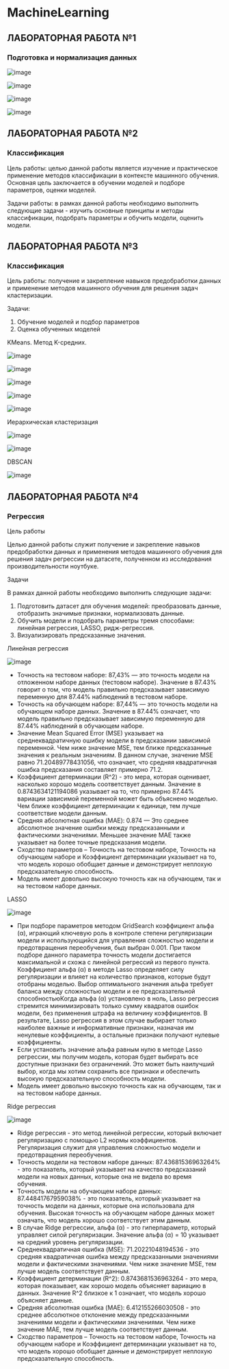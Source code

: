 # MachineLearning

## ЛАБОРАТОРНАЯ РАБОТА №1

### Подготовка и нормализация данных

![image](https://github.com/user-attachments/assets/2d47a3b0-d55f-4bd4-8209-890d48d0f74b)

![image](https://github.com/user-attachments/assets/23e108d9-bb8a-4bc1-b2ea-7299d6133f88)

![image](https://github.com/user-attachments/assets/a3c83898-ab48-43f6-95ea-9cd25e520363)

![image](https://github.com/user-attachments/assets/6e85fafe-707f-4421-a0da-fa3dc9fb447f)

## ЛАБОРАТОРНАЯ РАБОТА №2

### Классификация

Цель работы: целью данной работы является изучение и практическое применение методов классификации в контексте машинного обучения. Основная цель заключается в обучении моделей и подборе параметров, оценки моделей.

Задачи работы: в рамках данной работы необходимо выполнить следующие задачи - изучить основные принципы и методы классификации, подобрать параметры и обучить модели, оценить модели.

## ЛАБОРАТОРНАЯ РАБОТА №3

### Классификация

Цель работы: получение и закрепление навыков предобработки данных и применение методов машинного обучения для решения задач кластеризации.

Задачи:
1.	Обучение моделей и подбор параметров
2.	Оценка обученных моделей

KMeans. Метод K-средних.

![image](https://github.com/user-attachments/assets/3874480a-be57-4767-a2ff-ed3de23eddd7)

![image](https://github.com/user-attachments/assets/b4cfe802-3f16-41d4-a607-3deeb4e91b1c)

![image](https://github.com/user-attachments/assets/8ceb4b67-be7f-4731-a153-8ecd80e3b046)

![image](https://github.com/user-attachments/assets/05bb7d9b-beef-42b6-97ac-b6a8e568cd9a)

![image](https://github.com/user-attachments/assets/4127297c-12e9-4d23-b138-fcc060645449)

Иерархическая кластеризация

![image](https://github.com/user-attachments/assets/34e777b2-d81c-46b4-8af3-3a9740b913c1)

![image](https://github.com/user-attachments/assets/394ffeca-234e-40ec-a8b6-29c8f9443806)

DBSCAN

![image](https://github.com/user-attachments/assets/084c0daa-6d0c-4faf-b4b4-adff6178e7c6)

## ЛАБОРАТОРНАЯ РАБОТА №4

### Регрессия

Цель работы 

Целью данной работы служит получение и закрепление навыков предобработки данных и применения методов машинного обучения для решения задач регрессии на датасете, полученном из исследования производительности ноутбуке.

Задачи

В рамках данной работы необходимо выполнить следующие задачи:
1.	Подготовить датасет для обучения моделей: преобразовать данные, отобразить значимые признаки, нормализовать данные.
2.	Обучить модели и подобрать параметры тремя способами: линейная регрессия, LASSO, 	ридж-регрессия.
3.	Визуализировать предсказанные значения.

Линейная регрессия

![image](https://github.com/user-attachments/assets/cc16df84-07d6-466d-9ac5-caf740f813f2)

- Точность на тестовом наборе: 87,43% — это точность модели на отложенном наборе данных (тестовом наборе). Значение в 87.43% говорит о том, что модель правильно предсказывает зависимую переменную для 87.44% наблюдений в тестовом наборе.
- Точность на обучающем наборе: 87,44% — это точность модели на обучающем наборе данных. Значение в 87.44% означает, что модель правильно предсказывает зависимую переменную для 87.44% наблюдений в обучающем наборе.
- Значение Mean Squared Error (MSE) указывает на среднеквадратичную ошибку модели в предсказании зависимой переменной. Чем ниже значение MSE, тем ближе предсказанные значения к реальным значениям. В данном случае, значение MSE равно 71.20489778431056, что означает, что средняя квадратичная ошибка предсказания составляет примерно 71.2.
- Коэффициент детерминации (R^2) - это мера, которая оценивает, насколько хорошо модель соответствует данным. Значение в 0.8743634121194086 указывает на то, что примерно 87.44% вариации зависимой переменной может быть объяснено моделью. Чем ближе коэффициент детерминации к единице, тем лучше соответствие модели данным.
- Средняя абсолютная ошибка (MAE): 0.874 — Это среднее абсолютное значение ошибки между предсказанными и фактическими значениями. Меньшее значение MAE также указывает на более точные предсказания модели.
- Сходство параметров – Точность на тестовом наборе, Точность на обучающем наборе и Коэффициент детерминации указывает на то, что модель хорошо обобщает данные и демонстрирует неплохую предсказательную способность. 
- Модель имеет довольно высокую точность как на обучающем, так и на тестовом наборе данных.

LASSO

![image](https://github.com/user-attachments/assets/6d7ad789-6c31-4e0f-bb0c-1e92da1078d6)

- При подборе параметров методом GridSearch коэффициент альфа (α), играющий ключевую роль в контроле степени регуляризации модели и использующийся для управления сложностью модели и предотвращения переобучения, был выбран 0.001. При таком подборе данного параметра точность модели достигается максимальной и схожа с линейной регрессий из первого пункта. Коэффициент альфа (α) в методе Lasso определяет силу регуляризации и влияет на количество признаков, которые будут отобраны моделью. Выбор оптимального значения альфа требует баланса между сложностью модели и ее предсказательной способностьюКогда  альфа (α) установлено в ноль, Lasso регрессия стремится минимизировать только сумму квадратов ошибок модели, без применения штрафа на величину коэффициентов. В результате, Lasso регрессия в этом случае выбирает только наиболее важные и информативные признаки, назначая им ненулевые коэффициенты, а остальные признаки получают нулевые коэффициенты.
- Если установить значение альфа равным нулю в методе Lasso регрессии, мы получим модель, которая будет выбирать все доступные признаки без ограничений. Это может быть наилучший выбор, когда мы хотим сохранить все признаки и обеспечить высокую предсказательную способность модели. 
- Модель имеет довольно высокую точность как на обучающем, так и на тестовом наборе данных.

Ridge регрессия

![image](https://github.com/user-attachments/assets/1868344d-e6cb-4702-bfc9-05575fe22f7b)

- Ridge регрессия - это метод линейной регрессии, который включает регуляризацию с помощью L2 нормы коэффициентов. Регуляризация служит для управления сложностью модели и предотвращения переобучения.
- Точность модели на тестовом наборе данных: 87.43681536963264% - это показатель, который указывает на качество предсказаний модели на новых данных, которые она не видела во время обучения. 
- Точность модели на обучающем наборе данных: 87.44841767959038% - это показатель, который указывает на точность модели на данных, которые она использовала для обучения. Высокая точность на обучающем наборе данных может означать, что модель хорошо соответствует этим данным.
- В случае Ridge регрессии, альфа (α) - это гиперпараметр, который управляет силой регуляризации. Значение альфа (α) = 10 указывает на средний уровень регуляризации.
- Среднеквадратичная ошибка (MSE): 71.20221048194536 - это средняя квадратичная ошибка между предсказанными значениями модели и фактическими значениями. Чем ниже значение MSE, тем лучше модель соответствует данным.
- Коэффициент детерминации (R^2): 0.8743681536963264 - это мера, которая показывает, как хорошо модель объясняет вариацию в данных. Значение R^2 близкое к 1 означает, что модель хорошо объясняет данные.
- Средняя абсолютная ошибка (MAE): 6.412155266030508 - это среднее абсолютное отклонение между предсказанными значениями модели и фактическими значениями. Чем ниже значение MAE, тем лучше модель соответствует данным.
- Сходство параметров – Точность на тестовом наборе, Точность на обучающем наборе и Коэффициент детерминации указывает на то, что модель хорошо обобщает данные и демонстрирует неплохую предсказательную способность.

